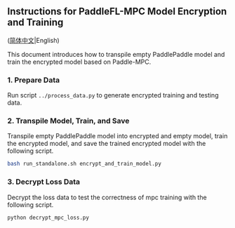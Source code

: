 ## Instructions for PaddleFL-MPC Model Encryption and Training

([简体中文](./README_CN.md)|English)

This document introduces how to transpile empty PaddlePaddle model and train the encrypted model based on Paddle-MPC.

### 1. Prepare Data

Run script `../process_data.py` to generate encrypted training and testing data.

### 2. Transpile Model, Train, and Save

Transpile empty PaddlePaddle model into encrypted and empty model, train the encrypted model, and save the trained encrypted model with the following script.

```bash
bash run_standalone.sh encrypt_and_train_model.py
```

### 3. Decrypt Loss Data

Decrypt the loss data to test the correctness of mpc training with the following script.

```bash
python decrypt_mpc_loss.py
```

